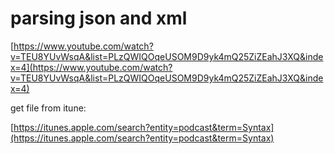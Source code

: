 # parsing json and xml

[https://www.youtube.com/watch?v=TEU8YUvWsqA&list=PLzQWIQOqeUSOM9D9yk4mQ25ZiZEahJ3XQ&index=4](https://www.youtube.com/watch?v=TEU8YUvWsqA&list=PLzQWIQOqeUSOM9D9yk4mQ25ZiZEahJ3XQ&index=4)

get file from itune:

[https://itunes.apple.com/search?entity=podcast&term=Syntax](https://itunes.apple.com/search?entity=podcast&term=Syntax)